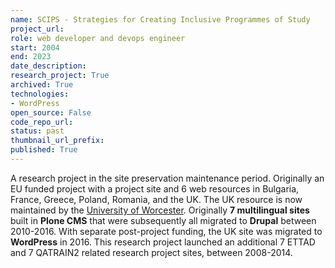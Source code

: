 ```yaml
---
name: SCIPS - Strategies for Creating Inclusive Programmes of Study
project_url: 
role: web developer and devops engineer
start: 2004
end: 2023
date_description: 
research_project: True
archived: True
technologies: 
- WordPress
open_source: False
code_repo_url: 
status: past
thumbnail_url_prefix: 
published: True
---
```

A research project in the site preservation maintenance period. Originally an EU funded project with a project site and 6 web resources in Bulgaria, France, Greece, Poland, Romania, and the UK. The UK resource is now maintained by the [University of Worcester](https://www.worcester.ac.uk).  Originally **7 multilingual sites** built in **Plone CMS** that were subsequently all migrated to **Drupal** between 2010-2016.  With separate post-project funding, the UK site was migrated to **WordPress** in 2016.  This research project launched an additional 7 ETTAD and 7 QATRAIN2 related research project sites, between 2008-2014.
